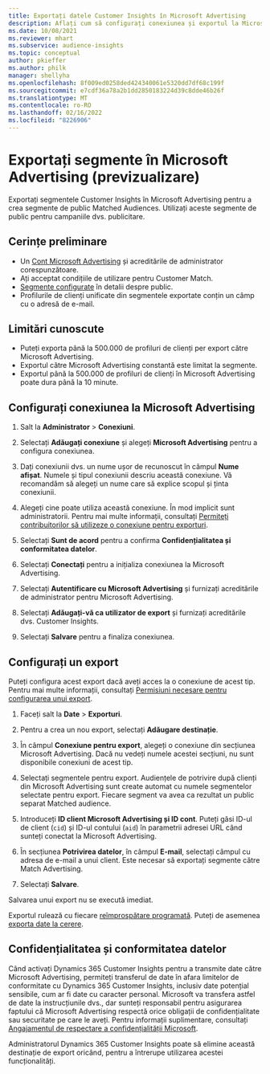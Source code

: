 ```yaml
---
title: Exportați datele Customer Insights în Microsoft Advertising
description: Aflați cum să configurați conexiunea și exportul la Microsoft Advertising.
ms.date: 10/08/2021
ms.reviewer: mhart
ms.subservice: audience-insights
ms.topic: conceptual
author: pkieffer
ms.author: philk
manager: shellyha
ms.openlocfilehash: 8f009ed0258ded424340061e5320dd7df68c199f
ms.sourcegitcommit: e7cdf36a78a2b1dd2850183224d39c8dde46b26f
ms.translationtype: MT
ms.contentlocale: ro-RO
ms.lasthandoff: 02/16/2022
ms.locfileid: "8226906"
---
```

# <a name="export-segments-to-microsoft-advertising-preview"></a>Exportați segmente în Microsoft Advertising (previzualizare)

Exportați segmentele Customer Insights în Microsoft Advertising pentru a crea segmente de public Matched Audiences. Utilizați aceste segmente de public pentru campaniile dvs. publicitare.

## <a name="prerequisites"></a>Cerințe preliminare

-   Un [Cont Microsoft Advertising](https://ads.microsoft.com/) și acreditările de administrator corespunzătoare.
-   Ați acceptat condițiile de utilizare pentru Customer Match. 
-   [Segmente configurate](segments.md) în detalii despre public.
-   Profilurile de clienți unificate din segmentele exportate conțin un câmp cu o adresă de e-mail.

## <a name="known-limitations"></a>Limitări cunoscute

- Puteți exporta până la 500.000 de profiluri de clienți per export către Microsoft Advertising.
- Exportul către Microsoft Advertising constantă este limitat la segmente.
- Exportul până la 500.000 de profiluri de clienți în Microsoft Advertising poate dura până la 10 minute. 


## <a name="set-up-the-connection-to-microsoft-advertising"></a>Configurați conexiunea la Microsoft Advertising

1. Salt la **Administrator** > **Conexiuni**.

1. Selectați **Adăugați conexiune** și alegeți **Microsoft Advertising** pentru a configura conexiunea.

1. Dați conexiunii dvs. un nume ușor de recunoscut în câmpul **Nume afișat**. Numele și tipul conexiunii descriu această conexiune. Vă recomandăm să alegeți un nume care să explice scopul și ținta conexiunii.

1. Alegeți cine poate utiliza această conexiune. În mod implicit sunt administratorii. Pentru mai multe informații, consultați [Permiteți contribuitorilor să utilizeze o conexiune pentru exporturi](connections.md#allow-contributors-to-use-a-connection-for-exports).

1. Selectați **Sunt de acord** pentru a confirma **Confidențialitatea și conformitatea datelor**.

1. Selectați **Conectați** pentru a inițializa conexiunea la Microsoft Advertising.

1. Selectați **Autentificare cu Microsoft Advertising** și furnizați acreditările de administrator pentru Microsoft Advertising.

1. Selectați **Adăugați-vă ca utilizator de export** și furnizați acreditările dvs. Customer Insights.

1. Selectați **Salvare** pentru a finaliza conexiunea.

## <a name="configure-an-export"></a>Configurați un export

Puteți configura acest export dacă aveți acces la o conexiune de acest tip. Pentru mai multe informații, consultați [Permisiuni necesare pentru configurarea unui export](export-destinations.md#set-up-a-new-export).

1. Faceți salt la **Date** > **Exporturi**.

1. Pentru a crea un nou export, selectați **Adăugare destinație**.

1. În câmpul **Conexiune pentru export**, alegeți o conexiune din secțiunea Microsoft Advertising. Dacă nu vedeți numele acestei secțiuni, nu sunt disponibile conexiuni de acest tip.

1. Selectați segmentele pentru export. Audiențele de potrivire după clienți din Microsoft Advertising sunt create automat cu numele segmentelor selectate pentru export. Fiecare segment va avea ca rezultat un public separat Matched audience. 

1. Introduceți **ID client Microsoft Advertising și ID cont**. Puteți găsi ID-ul de client (`cid`) și ID-ul contului (`aid`) în parametrii adresei URL când sunteți conectat la Microsoft Advertising.

1. În secțiunea **Potrivirea datelor**, în câmpul **E-mail**, selectați câmpul cu adresa de e-mail a unui client. Este necesar să exportați segmente către Match Advertising.

1. Selectați **Salvare**.

Salvarea unui export nu se execută imediat.

Exportul rulează cu fiecare [reîmprospătare programată](system.md#schedule-tab). Puteți de asemenea [exporta date la cerere](export-destinations.md#run-exports-on-demand). 


## <a name="data-privacy-and-compliance"></a>Confidențialitatea și conformitatea datelor

Când activați Dynamics 365 Customer Insights pentru a transmite date către Microsoft Advertising, permiteți transferul de date în afara limitelor de conformitate cu Dynamics 365 Customer Insights, inclusiv date potențial sensibile, cum ar fi date cu caracter personal. Microsoft va transfera astfel de date la instrucțiunile dvs., dar sunteți responsabil pentru asigurarea faptului că Microsoft Advertising respectă orice obligații de confidențialitate sau securitate pe care le aveți. Pentru informații suplimentare, consultați [Angajamentul de respectare a confidențialității Microsoft](https://go.microsoft.com/fwlink/?linkid=396732).

Administratorul Dynamics 365 Customer Insights poate să elimine această destinație de export oricând, pentru a întrerupe utilizarea acestei funcționalități.
